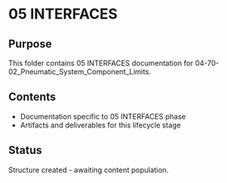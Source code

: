 # 05 INTERFACES

## Purpose
This folder contains 05 INTERFACES documentation for 04-70-02_Pneumatic_System_Component_Limits.

## Contents
- Documentation specific to 05 INTERFACES phase
- Artifacts and deliverables for this lifecycle stage

## Status
Structure created - awaiting content population.
